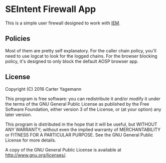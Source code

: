 SEIntent Firewall App
=====================

This is a simple user firewall designed to work with [IEM](https://github.com/intentio-ex-machina/Intentio-Ex-Machina/wiki).

Policies
--------

Most of them are pretty self explanatory. For the caller chain policy, you'll need to use logcat to look for the logged
chains. For the browser blocking policy, it's designed to only block the default AOSP browser app.

License
-------

Copyright (C) 2016 Carter Yagemann

This program is free software: you can redistribute it and/or modify it under the terms of the GNU General Public License as published by the Free Software Foundation, either version 3 of the License, or (at your option) any later version.

This program is distributed in the hope that it will be useful, but WITHOUT ANY WARRANTY; without even the implied warranty of MERCHANTABILITY or FITNESS FOR A PARTICULAR PURPOSE.  See the GNU General Public License for more details.

A copy of the GNU General Public License is available at <http://www.gnu.org/licenses/>.
